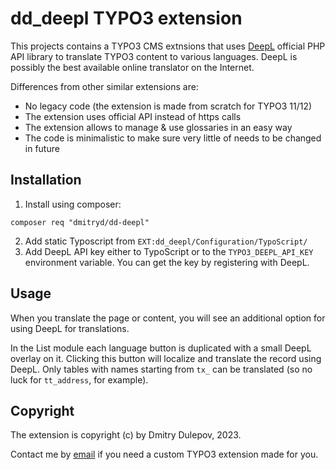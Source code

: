 # dd_deepl TYPO3 extension

This projects contains a TYPO3 CMS extnsions that uses [DeepL](https://deepl.com/) official PHP API library to translate TYPO3 content
to various languages. DeepL is possibly the best available online translator on the Internet.

Differences from other similar extensions are:

* No legacy code (the extension is made from scratch for TYPO3 11/12)
* The extension uses official API instead of https calls
* The extension allows to manage & use glossaries in an easy way
* The code is minimalistic to make sure very little of needs to be changed in future

## Installation

1. Install using composer:
```
composer req "dmitryd/dd-deepl"
```
2. Add static Typoscript from `EXT:dd_deepl/Configuration/TypoScript/`
3. Add DeepL API key either to TypoScript or to the `TYPO3_DEEPL_API_KEY` environment variable. You can get the key by registering with DeepL.

## Usage

When you translate the page or content, you will see an additional option for using DeepL for translations.

In the List module each language button is duplicated with a small DeepL overlay on it. Clicking this button will localize and translate
the record using DeepL. Only tables with names starting from `tx_` can be translated (so no luck for `tt_address`, for example).

## Copyright

The extension is copyright (c) by Dmitry Dulepov, 2023.

Contact me by [email](mailto:dmitry.dulepov@gmail.com) if you need a custom TYPO3 extension made for you.
